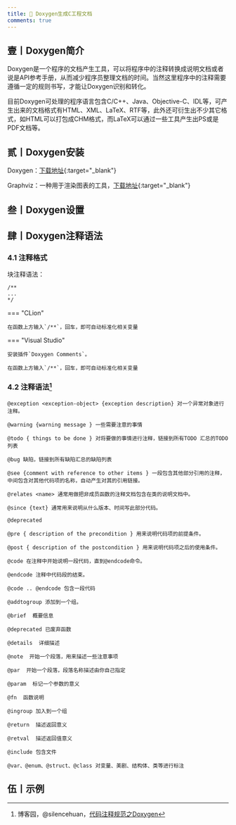 ```yaml
---
title: 🍘 Doxygen生成C工程文档
comments: true
---
```


## 壹丨Doxygen简介

Doxygen是一个程序的文档产生工具，可以将程序中的注释转换成说明文档或者说是API参考手册，从而减少程序员整理文档的时间。当然这里程序中的注释需要遵循一定的规则书写，才能让Doxygen识别和转化。

目前Doxygen可处理的程序语言包含C/C++、Java、Objective-C、IDL等，可产生出来的文档格式有HTML、XML、LaTeX、RTF等，此外还可衍生出不少其它格式，如HTML可以打包成CHM格式，而LaTeX可以通过一些工具产生出PS或是PDF文档等。

## 贰丨Doxygen安装

Doxygen：[下载地址](https://www.doxygen.nl/download.html){:target="_blank"}

Graphviz：一种用于渲染图表的工具，[下载地址](https://graphviz.org/download/){:target="_blank"}

## 叁丨Doxygen设置



## 肆丨Doxygen注释语法

### 4.1 注释格式

块注释语法：

```
/**
...
*/
```

=== "CLion"

    在函数上方输入`/**`，回车，即可自动标准化相关变量

=== "Visual Studio"

	安装插件`Doxygen Comments`。
	
	在函数上方输入`/**`，回车，即可自动标准化相关变量



### 4.2 注释语法[^1]

```
@exception <exception-object> {exception description} 对一个异常对象进行注释。

@warning {warning message } 一些需要注意的事情

@todo { things to be done } 对将要做的事情进行注释，链接到所有TODO 汇总的TODO 列表

@bug 缺陷，链接到所有缺陷汇总的缺陷列表

@see {comment with reference to other items } 一段包含其他部分引用的注释，中间包含对其他代码项的名称，自动产生对其的引用链接。

@relates <name> 通常用做把非成员函数的注释文档包含在类的说明文档中。

@since {text} 通常用来说明从什么版本、时间写此部分代码。

@deprecated

@pre { description of the precondition } 用来说明代码项的前提条件。

@post { description of the postcondition } 用来说明代码项之后的使用条件。

@code 在注释中开始说明一段代码，直到@endcode命令。

@endcode 注释中代码段的结束。

@code .. @endcode 包含一段代码

@addtogroup 添加到一个组。

@brief  概要信息

@deprecated 已废弃函数

@details  详细描述

@note  开始一个段落，用来描述一些注意事项

@par  开始一个段落，段落名称描述由你自己指定

@param  标记一个参数的意义

@fn  函数说明

@ingroup 加入到一个组

@return  描述返回意义

@retval  描述返回值意义

@include 包含文件

@var、@enum、@struct、@class 对变量、美剧、结构体、类等进行标注
```



## 伍丨示例









[^1]: 博客园，@silencehuan，[代码注释规范之Doxygen](https://www.cnblogs.com/silencehuan/p/11169084.html)